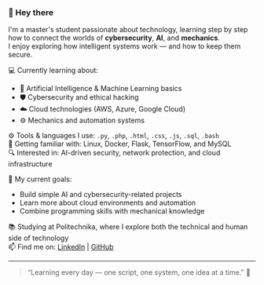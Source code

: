 ### 👋 Hey there  
I'm a master's student passionate about technology, learning step by step how to connect the worlds of **cybersecurity**, **AI**, and **mechanics**.  
I enjoy exploring how intelligent systems work — and how to keep them secure.  

💻 Currently learning about:
- 🧠 Artificial Intelligence & Machine Learning basics  
- 🛡️ Cybersecurity and ethical hacking  
- ☁️ Cloud technologies (AWS, Azure, Google Cloud)  
- ⚙️ Mechanics and automation systems  

⚙️ Tools & languages I use: `.py`, `.php`, `.html`, `.css`, `.js`, `.sql`, `.bash`  
🧩 Getting familiar with: Linux, Docker, Flask, TensorFlow, and MySQL  
🔍 Interested in: AI-driven security, network protection, and cloud infrastructure  

🌱 My current goals:
- Build simple AI and cybersecurity-related projects  
- Learn more about cloud environments and automation  
- Combine programming skills with mechanical knowledge  

📚 Studying at Politechnika, where I explore both the technical and human side of technology  
📫 Find me on: [LinkedIn](https://linkedin.com/) | [GitHub](https://github.com/)  

---

> “Learning every day — one script, one system, one idea at a time.” 🚀
